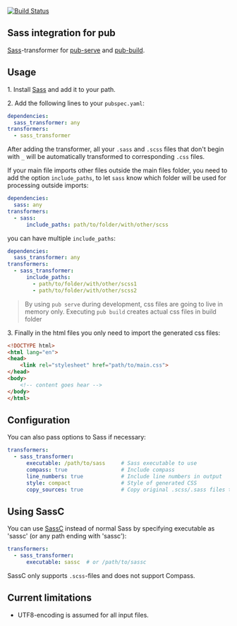 [![Build Status](https://travis-ci.org/dart-league/sass_transformer.svg?branch=master)](https://travis-ci.org/dart-league/sass_transformer)

## Sass integration for pub

[Sass](http://sass-lang.com/)-transformer for [pub-serve](http://pub.dartlang.org/doc/pub-serve.html) and
[pub-build](http://pub.dartlang.org/doc/pub-build.html).

## Usage

1\. Install [Sass](http://sass-lang.com/) and add it to your path.

2\. Add the following lines to your `pubspec.yaml`:

```yaml
dependencies:
  sass_transformer: any
transformers:
  - sass_transformer
```

After adding the transformer, all your `.sass` and `.scss` files that don't begin with `_` will be automatically transformed to
corresponding `.css` files.

If your main file imports other files outside the main files folder, you need to add the option `include_paths`,
 to let `sass` know which folder will be used for processing outside imports:

```yaml
dependencies:
  sass: any
transformers:
  - sass:
      include_paths: path/to/folder/with/other/scss
```

you can have multiple `include_paths`:

```yaml
dependencies:
  sass_transformer: any
transformers:
  - sass_transformer:
      include_paths:
        - path/to/folder/with/other/scss1
        - path/to/folder/with/other/scss2
```

> By using `pub serve` during development, css files are going to live in memory only.
 Executing `pub build` creates actual css files in build folder

3\. Finally in the html files you only need to import the generated css files:

```html
<!DOCTYPE html>
<html lang="en">
<head>
    <link rel="stylesheet" href="path/to/main.css">
</head>
<body>
    <!-- content goes hear -->
</body>
</html>
```

## Configuration

You can also pass options to Sass if necessary:

```yaml
transformers:
  - sass_transformer:
      executable: /path/to/sass     # Sass executable to use
      compass: true                 # Include compass
      line_numbers: true            # Include line numbers in output
      style: compact                # Style of generated CSS
      copy_sources: true            # Copy original .scss/.sass files to output directory
```

## Using SassC

You can use [SassC](https://github.com/hcatlin/sassc) instead of normal Sass by specifying executable
as 'sassc' (or any path ending with 'sassc'):

```yaml
transformers:
  - sass_transformer:
      executable: sassc  # or /path/to/sassc
```

SassC only supports `.scss`-files and does not support Compass.

## Current limitations

- UTF8-encoding is assumed for all input files.
